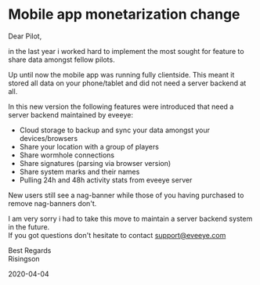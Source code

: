 # Mobile app monetarization change
Dear Pilot,

in the last year i worked hard to implement the most sought for feature to share data amongst fellow pilots.

Up until now the mobile app was running fully clientside. This meant it stored all data on your phone/tablet and did not need a server backend at all. 

In this new version the following features were introduced that need a server backend maintained by eveeye:

- Cloud storage to backup and sync your data amongst your devices/browsers
- Share your location with a group of players
- Share wormhole connections
- Share signatures (parsing via browser version)
- Share system marks and their names
- Pulling 24h and 48h activity stats from eveeye server

New users still see a nag-banner while those of you having purchased to remove nag-banners don't.

I am very sorry i had to take this move to maintain a server backend system in the future.<br>
If you got questions don't hesitate to contact support@eveeye.com<br>

Best Regards<br>
Risingson

2020-04-04





<!--stackedit_data:
eyJoaXN0b3J5IjpbNDI3NzE4NTg4LDEyNDE4MjIxNDEsLTExNz
QxODMyNzQsLTEyMzIzMDE4NjYsLTE1OTEzMTY2MiwxMTkxMDEz
MDYwLC0xMDYyMTEzNjYyXX0=
-->
